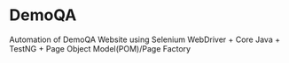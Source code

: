 # DemoQA
Automation of DemoQA Website using Selenium WebDriver + Core Java + TestNG + Page Object Model(POM)/Page Factory
